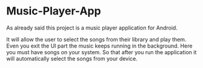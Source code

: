 # Music-Player-App
As already said this project is a music player application for Android.

It will allow the user to select the songs from their library and play them. Even you exit the UI part the music keeps running in the background. Here you must have songs on your system. So that after you run the application it will automatically select the songs from your device.
